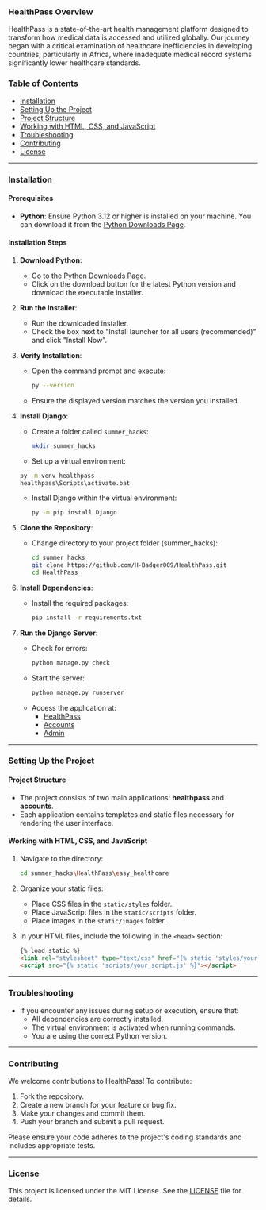 ### HealthPass Overview

HealthPass is a state-of-the-art health management platform designed to transform how medical data is accessed and utilized globally. Our journey began with a critical examination of healthcare inefficiencies in developing countries, particularly in Africa, where inadequate medical record systems significantly lower healthcare standards.

### Table of Contents

- [Installation](#installation)
- [Setting Up the Project](#setting-up-the-project)
- [Project Structure](#project-structure)
- [Working with HTML, CSS, and JavaScript](#working-with-html-css-and-javascript)
- [Troubleshooting](#troubleshooting)
- [Contributing](#contributing)
- [License](#license)

---

### Installation

#### Prerequisites

- **Python**: Ensure Python 3.12 or higher is installed on your machine. You can download it from the [Python Downloads Page](https://www.python.org/downloads/).

#### Installation Steps

1. **Download Python**:
   - Go to the [Python Downloads Page](https://www.python.org/downloads/).
   - Click on the download button for the latest Python version and download the executable installer.

2. **Run the Installer**:
   - Run the downloaded installer.
   - Check the box next to "Install launcher for all users (recommended)" and click "Install Now".

3. **Verify Installation**:
   - Open the command prompt and execute:
     ```bash
     py --version
     ```
   - Ensure the displayed version matches the version you installed.

4. **Install Django**:
   - Create a folder called `summer_hacks`:
     ```bash
     mkdir summer_hacks
     ```
   -  Set up a virtual environment:
     ```bash
     py -m venv healthpass
     healthpass\Scripts\activate.bat
     ```
   - Install Django within the virtual environment:
     ```bash
     py -m pip install Django
     ```

5. **Clone the Repository**:
   - Change directory to your project folder (summer_hacks):
     ```bash
     cd summer_hacks
     git clone https://github.com/H-Badger009/HealthPass.git
     cd HealthPass
     ```

6. **Install Dependencies**:
   - Install the required packages:
     ```bash
     pip install -r requirements.txt
     ```

7. **Run the Django Server**:
   - Check for errors:
     ```bash
     python manage.py check
     ```
   - Start the server:
     ```bash
     python manage.py runserver
     ```
   - Access the application at:
     - [HealthPass](http://127.0.0.1:8000/healthpass/)
     - [Accounts](http://127.0.0.1:8000/accounts/)
     - [Admin](http://127.0.0.1:8000/admin/)

---

### Setting Up the Project

#### Project Structure

- The project consists of two main applications: **healthpass** and **accounts**.
- Each application contains templates and static files necessary for rendering the user interface.

#### Working with HTML, CSS, and JavaScript

1. Navigate to the directory:
   ```bash
   cd summer_hacks\HealthPass\easy_healthcare
   ```

2. Organize your static files:
   - Place CSS files in the `static/styles` folder.
   - Place JavaScript files in the `static/scripts` folder.
   - Place images in the `static/images` folder.

3. In your HTML files, include the following in the `<head>` section:
   ```html
   {% load static %}
   <link rel="stylesheet" type="text/css" href="{% static 'styles/your_style.css' %}">
   <script src="{% static 'scripts/your_script.js' %}"></script>
   ```

---

### Troubleshooting

- If you encounter any issues during setup or execution, ensure that:
  - All dependencies are correctly installed.
  - The virtual environment is activated when running commands.
  - You are using the correct Python version.

---

### Contributing

We welcome contributions to HealthPass! To contribute:

1. Fork the repository.
2. Create a new branch for your feature or bug fix.
3. Make your changes and commit them.
4. Push your branch and submit a pull request.

Please ensure your code adheres to the project's coding standards and includes appropriate tests.

---

### License

This project is licensed under the MIT License. See the [LICENSE](LICENSE) file for details.